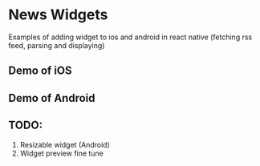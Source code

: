 # News Widgets 

Examples of adding widget to ios and android in react native (fetching rss feed, parsing and displaying)

## Demo of iOS


## Demo of Android


## TODO:
1. Resizable widget (Android)
2. Widget preview fine tune
